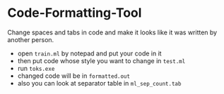 # Code-Formatting-Tool 
Change spaces and tabs in code and make it looks like it was written by another person. 
* open `train.ml` by notepad and put your code in it 
* then put code whose style you want to change in `test.ml` 
* run `toks.exe` 
* changed code will be in `formatted.out`  
* also you can look at separator table in `ml_sep_count.tab` 
